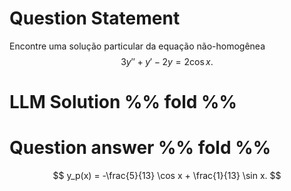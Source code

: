 # Question Statement
Encontre uma solução particular da equação não-homogênea
$$
3y'' + y' - 2y = 2\cos x.
$$

# LLM Solution %% fold %%


# Question answer %% fold %%
$$
y_p(x) = -\frac{5}{13} \cos x + \frac{1}{13} \sin x.
$$